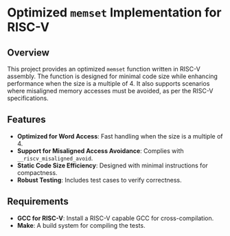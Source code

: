 # Optimized `memset` Implementation for RISC-V

## Overview
This project provides an optimized `memset` function written in RISC-V assembly. The function is designed for minimal code size while enhancing performance when the size is a multiple of 4. It also supports scenarios where misaligned memory accesses must be avoided, as per the RISC-V specifications.

## Features
- **Optimized for Word Access**: Fast handling when the size is a multiple of 4.
- **Support for Misaligned Access Avoidance**: Complies with `__riscv_misaligned_avoid`.
- **Static Code Size Efficiency**: Designed with minimal instructions for compactness.
- **Robust Testing**: Includes test cases to verify correctness.

## Requirements
- **GCC for RISC-V**: Install a RISC-V capable GCC for cross-compilation.
- **Make**: A build system for compiling the tests.